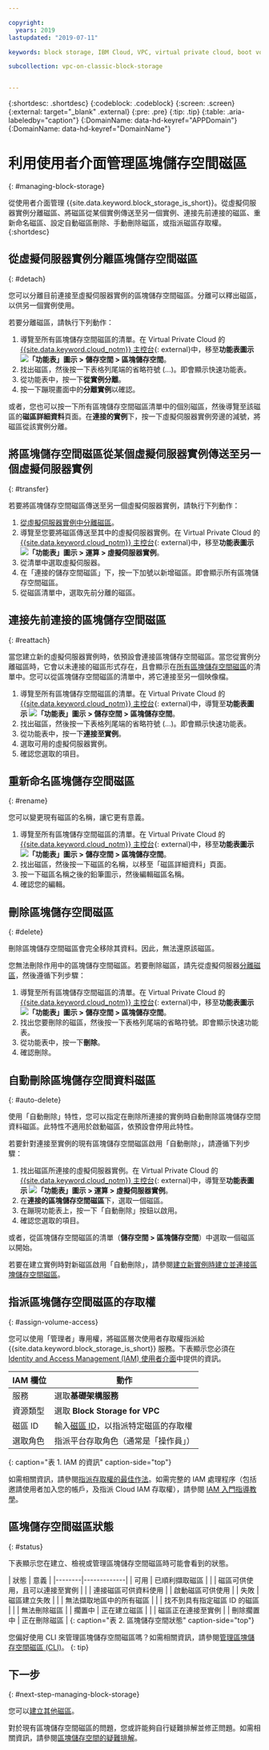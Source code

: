 ```yaml
---

copyright:
  years: 2019
lastupdated: "2019-07-11"

keywords: block storage, IBM Cloud, VPC, virtual private cloud, boot volume, data volume, volume, data storage, virtual server instance, instance

subcollection: vpc-on-classic-block-storage


---
```


{:shortdesc: .shortdesc}
{:codeblock: .codeblock}
{:screen: .screen}
{:external: target="_blank" .external}
{:pre: .pre}
{:tip: .tip}
{:table: .aria-labeledby="caption"}
{:DomainName: data-hd-keyref="APPDomain"}
{:DomainName: data-hd-keyref="DomainName"}

# 利用使用者介面管理區塊儲存空間磁區
{: #managing-block-storage}

從使用者介面管理 {{site.data.keyword.block_storage_is_short}}。從虛擬伺服器實例分離磁區、將磁區從某個實例傳送至另一個實例、連接先前連接的磁區、重新命名磁區、設定自動磁區刪除、手動刪除磁區，或指派磁區存取權。
{:shortdesc}

## 從虛擬伺服器實例分離區塊儲存空間磁區
{: #detach}

您可以分離目前連接至虛擬伺服器實例的區塊儲存空間磁區。分離可以釋出磁區，以供另一個實例使用。

若要分離磁區，請執行下列動作：

1. 導覽至所有區塊儲存空間磁區的清單。在 Virtual Private Cloud 的 [{{site.data.keyword.cloud_notm}} 主控台](https://{DomainName}/vpc){: external}中，移至**功能表圖示 ![「功能表」圖示](../../icons/icon_hamburger.svg) > 儲存空間 > 區塊儲存空間**。
1. 找出磁區，然後按一下表格列尾端的省略符號 (...)。即會顯示快速功能表。
1. 從功能表中，按一下**從實例分離**。
1. 按一下蹦現畫面中的**分離實例**以確認。

或者，您也可以按一下所有區塊儲存空間磁區清單中的個別磁區，然後導覽至該磁區的**磁區詳細資料**頁面。在**連接的實例**下，按一下虛擬伺服器實例旁邊的減號，將磁區從該實例分離。

## 將區塊儲存空間磁區從某個虛擬伺服器實例傳送至另一個虛擬伺服器實例
{: #transfer}

若要將區塊儲存空間磁區傳送至另一個虛擬伺服器實例，請執行下列動作：

1. [從虛擬伺服器實例中分離磁區](#detach)。
1. 導覽至您要將磁區傳送至其中的虛擬伺服器實例。在 Virtual Private Cloud 的 [{{site.data.keyword.cloud_notm}} 主控台](https://{DomainName}/vpc){: external}中，移至**功能表圖示 ![「功能表」圖示](../../icons/icon_hamburger.svg) > 運算 > 虛擬伺服器實例**。
1. 從清單中選取虛擬伺服器。
1. 在「連接的儲存空間磁區」下，按一下加號以新增磁區。即會顯示所有區塊儲存空間磁區。
1. 從磁區清單中，選取先前分離的磁區。

## 連接先前連接的區塊儲存空間磁區
{: #reattach}

當您建立新的虛擬伺服器實例時，依預設會連接區塊儲存空間磁區。當您從實例分離磁區時，它會以未連接的磁區形式存在，且會顯示在[所有區塊儲存空間磁區](/docs/vpc-on-classic-block-storage?topic=vpc-on-classic-block-storage-viewing-block-storage#viewvols)的清單中。您可以從區塊儲存空間磁區的清單中，將它連接至另一個映像檔。

1. 導覽至所有區塊儲存空間磁區的清單。在 Virtual Private Cloud 的 [{{site.data.keyword.cloud_notm}} 主控台](https://{DomainName}/vpc){: external}中，導覽至**功能表圖示 ![「功能表」圖示](../../icons/icon_hamburger.svg) > 儲存空間 > 區塊儲存空間**。
1. 找出磁區，然後按一下表格列尾端的省略符號 (...)。即會顯示快速功能表。
1. 從功能表中，按一下**連接至實例**。
1. 選取可用的虛擬伺服器實例。
1. 確認您選取的項目。

## 重新命名區塊儲存空間磁區
{: #rename}

您可以變更現有磁區的名稱，讓它更有意義。

1. 導覽至所有區塊儲存空間磁區的清單。在 Virtual Private Cloud 的 [{{site.data.keyword.cloud_notm}} 主控台](https://{DomainName}/vpc){: external}中，移至**功能表圖示 ![「功能表」圖示](../../icons/icon_hamburger.svg) > 儲存空間 > 區塊儲存空間**。
1. 找出磁區，然後按一下磁區的名稱，以移至「磁區詳細資料」頁面。
1. 按一下磁區名稱之後的鉛筆圖示，然後編輯磁區名稱。
1. 確認您的編輯。

## 刪除區塊儲存空間磁區
{: #delete}

刪除區塊儲存空間磁區會完全移除其資料。因此，無法還原該磁區。

您無法刪除作用中的區塊儲存空間磁區。若要刪除磁區，請先從虛擬伺服器[分離磁區](#detach)，然後遵循下列步驟：

1. 導覽至所有區塊儲存空間磁區的清單。在 Virtual Private Cloud 的 [{{site.data.keyword.cloud_notm}} 主控台](https://{DomainName}/vpc){: external}中，移至**功能表圖示 ![「功能表」圖示](../../icons/icon_hamburger.svg) > 儲存空間 > 區塊儲存空間**。
1. 找出您要刪除的磁區，然後按一下表格列尾端的省略符號。即會顯示快速功能表。
1. 從功能表中，按一下**刪除**。
1. 確認刪除。

## 自動刪除區塊儲存空間資料磁區
{: #auto-delete}

使用「自動刪除」特性，您可以指定在刪除所連接的實例時自動刪除區塊儲存空間資料磁區。此特性不適用於啟動磁區，依預設會停用此特性。

若要針對連接至實例的現有區塊儲存空間磁區啟用「自動刪除」，請遵循下列步驟：

1. 找出磁區所連接的虛擬伺服器實例。在 Virtual Private Cloud 的 [{{site.data.keyword.cloud_notm}} 主控台](https://{DomainName}/vpc){: external}中，導覽至**功能表圖示 ![「功能表」圖示](../../icons/icon_hamburger.svg) > 運算 > 虛擬伺服器實例**。
1. 在**連接的區塊儲存空間磁區**下，選取一個磁區。
1. 在蹦現功能表上，按一下「自動刪除」按鈕以啟用。
1. 確認您選取的項目。

或者，從區塊儲存空間磁區的清單（**儲存空間 > 區塊儲存空間**）中選取一個磁區以開始。

若要在建立實例時對新磁區啟用「自動刪除」，請參閱[建立新實例時建立並連接區塊儲存空間磁區](/docs/vpc-on-classic-block-storage?topic=vpc-on-classic-block-storage-creating-block-storage#create-from-vsi)。

## 指派區塊儲存空間磁區的存取權
{: #assign-volume-access}

您可以使用「管理者」專用權，將磁區層次使用者存取權指派給 {{site.data.keyword.block_storage_is_short}} 服務。下表顯示您必須在 [Identity and Access Management (IAM) 使用者介面](/docs/iam?topic=iam-account_setup#assigning-access)中提供的資訊。

| IAM 欄位 |動作 |
|--------|-------------|
| 服務 | 選取**基礎架構服務** |
| 資源類型 | 選取 **Block Storage for VPC** |
| 磁區 ID | 輸入[磁區 ID](/docs/vpc-on-classic-block-storage?topic=vpc-on-classic-block-storage-viewing-block-storage#view-vol-details)，以指派特定磁區的存取權 |
| 選取角色 | 指派平台存取角色（通常是「操作員」）|
{: caption="表 1. IAM 的資訊" caption-side="top"}

如需相關資訊，請參閱[指派存取權的最佳作法](/docs/iam?topic=iam-account_setup#account_setup)。如需完整的 IAM 處理程序（包括邀請使用者加入您的帳戶，及指派 Cloud IAM 存取權），請參閱 [IAM 入門指導教學](/docs/iam?topic=iam-getstarted#getstarted)。

## 區塊儲存空間磁區狀態
{: #status}

下表顯示您在建立、檢視或管理區塊儲存空間磁區時可能會看到的狀態。

| 狀態 |      意義
    |
|--------|-------------|
| 可用 | 已順利擷取磁區 |
| | 磁區可供使用，且可以連接至實例 |
| | 連接磁區可供資料使用
| | 啟動磁區可供使用 |
| 失敗    | 磁區建立失敗 |
| | 無法擷取地區中的所有磁區 |
| | 找不到具有指定磁區 ID 的磁區 |
| | 無法刪除磁區 |
| 擱置中 | 正在建立磁區 |
| | 磁區正在連接至實例 |
| 刪除擱置中 | 正在刪除磁區 |
{: caption="表 2. 區塊儲存空間狀態" caption-side="top"}

您偏好使用 CLI 來管理區塊儲存空間磁區嗎？如需相關資訊，請參閱[管理區塊儲存空間磁區 (CLI)](/docs/vpc-on-classic-block-storage?topic=vpc-on-classic-block-storage-managing-block-storage-cli)。
{: tip}

## 下一步
{: #next-step-managing-block-storage}

您可以[建立其他磁區](/docs/vpc-on-classic-block-storage?topic=vpc-on-classic-block-storage-creating-block-storage)。

對於現有區塊儲存空間磁區的問題，您或許能夠自行疑難排解並修正問題。如需相關資訊，請參閱[區塊儲存空間的疑難排解](/docs/vpc-on-classic-block-storage?topic=vpc-on-classic-block-storage-troubleshoot)。
